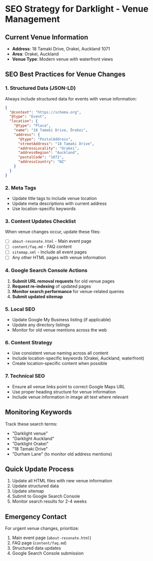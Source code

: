 # SEO Strategy for Darklight - Venue Management

## Current Venue Information
- **Address**: 18 Tamaki Drive, Orakei, Auckland 1071
- **Area**: Orakei, Auckland
- **Venue Type**: Modern venue with waterfront views

## SEO Best Practices for Venue Changes

### 1. Structured Data (JSON-LD)
Always include structured data for events with venue information:
```json
{
  "@context": "https://schema.org",
  "@type": "Event",
  "location": {
    "@type": "Place",
    "name": "18 Tamaki Drive, Ōrakei",
    "address": {
      "@type": "PostalAddress",
      "streetAddress": "18 Tamaki Drive",
      "addressLocality": "Orakei",
      "addressRegion": "Auckland",
      "postalCode": "1071",
      "addressCountry": "NZ"
    }
  }
}
```

### 2. Meta Tags
- Update title tags to include venue location
- Update meta descriptions with current address
- Use location-specific keywords

### 3. Content Updates Checklist
When venue changes occur, update these files:
- [ ] `about-resonate.html` - Main event page
- [ ] `content/faq.md` - FAQ content
- [ ] `sitemap.xml` - Include all event pages
- [ ] Any other HTML pages with venue information

### 4. Google Search Console Actions
1. **Submit URL removal requests** for old venue pages
2. **Request re-indexing** of updated pages
3. **Monitor search performance** for venue-related queries
4. **Submit updated sitemap**

### 5. Local SEO
- Update Google My Business listing (if applicable)
- Update any directory listings
- Monitor for old venue mentions across the web

### 6. Content Strategy
- Use consistent venue naming across all content
- Include location-specific keywords (Orakei, Auckland, waterfront)
- Create location-specific content when possible

### 7. Technical SEO
- Ensure all venue links point to correct Google Maps URL
- Use proper heading structure for venue information
- Include venue information in image alt text where relevant

## Monitoring Keywords
Track these search terms:
- "Darklight venue"
- "Darklight Auckland"
- "Darklight Orakei"
- "18 Tamaki Drive"
- "Durham Lane" (to monitor old address mentions)

## Quick Update Process
1. Update all HTML files with new venue information
2. Update structured data
3. Update sitemap
4. Submit to Google Search Console
5. Monitor search results for 2-4 weeks

## Emergency Contact
For urgent venue changes, prioritize:
1. Main event page (`about-resonate.html`)
2. FAQ page (`content/faq.md`)
3. Structured data updates
4. Google Search Console submission
